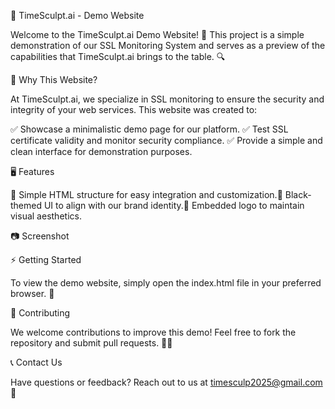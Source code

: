 🚀 TimeSculpt.ai - Demo Website

Welcome to the TimeSculpt.ai Demo Website! 🌟 This project is a simple demonstration of our SSL Monitoring System and serves as a preview of the capabilities that TimeSculpt.ai brings to the table. 🔍

📌 Why This Website?

At TimeSculpt.ai, we specialize in SSL monitoring to ensure the security and integrity of your web services. This website was created to:

✅ Showcase a minimalistic demo page for our platform.
✅ Test SSL certificate validity and monitor security compliance.
✅ Provide a simple and clean interface for demonstration purposes.

🖥️ Features

🔹 Simple HTML structure for easy integration and customization.🔹 Black-themed UI to align with our brand identity.🔹 Embedded logo to maintain visual aesthetics.

📷 Screenshot



⚡ Getting Started

To view the demo website, simply open the index.html file in your preferred browser. 🚀

🤝 Contributing

We welcome contributions to improve this demo! Feel free to fork the repository and submit pull requests. 🚀✨

📞 Contact Us

Have questions or feedback? Reach out to us at timesculp2025@gmail.com 📧
